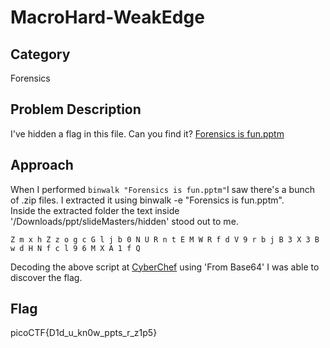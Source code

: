 # MacroHard-WeakEdge
## Category
Forensics
## Problem Description
I've hidden a flag in this file. Can you find it? [Forensics is fun.pptm](https://mercury.picoctf.net/static/c00c449c3b08daaccacca6f9d5c55d49/Forensics%20is%20fun.pptm)
## Approach
When I performed `binwalk "Forensics is fun.pptm"`I saw there's a bunch of .zip files. I extracted it using binwalk -e "Forensics is fun.pptm".<br>
Inside the extracted folder the text inside '/Downloads/ppt/slideMasters/hidden' stood out to me.
```
Z m x h Z z o g c G l j b 0 N U R n t E M W R f d V 9 r b j B 3 X 3 B w d H N f c l 9 6 M X A 1 f Q
```
Decoding the above script at [CyberChef](https://gchq.github.io/CyberChef/) using 'From Base64' I was able to discover the flag.
## Flag
picoCTF{D1d_u_kn0w_ppts_r_z1p5}
